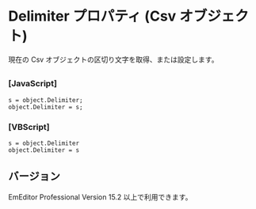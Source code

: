 # Delimiter プロパティ (Csv オブジェクト)

現在の Csv オブジェクトの区切り文字を取得、または設定します。

## 

### \[JavaScript\]

```
s = object.Delimiter;
object.Delimiter = s;
```

### \[VBScript\]

```
s = object.Delimiter
object.Delimiter = s
```

## バージョン

EmEditor Professional Version 15.2 以上で利用できます。
